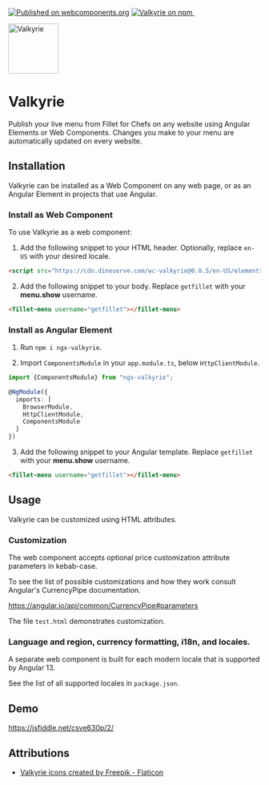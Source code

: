 [![Published on webcomponents.org](https://img.shields.io/badge/webcomponents.org-published-blue.svg)](https://www.webcomponents.org/element/wc-valkyrie)
<a href="https://www.npmjs.com/package/wc-valkyrie">
<img src="https://img.shields.io/npm/v/wc-valkyrie" alt="Valkyrie on npm" />
</a>&nbsp;

<img src="https://user-images.githubusercontent.com/205733/175829113-4682426b-9162-48e6-955d-20c32249d015.png" width="100" height="100"  alt="Valkyrie"/>

# Valkyrie

Publish your live menu from Fillet for Chefs on any website using Angular Elements or Web Components. Changes you make to your menu are automatically updated on every website.

## Installation

Valkyrie can be installed as a Web Component on any web page, or as an Angular Element in projects that use Angular.

### Install as Web Component

To use Valkyrie as a web component:

1. Add the following snippet to your HTML header. Optionally, replace `en-US` with your desired locale.

```html
<script src="https://cdn.dineserve.com/wc-valkyrie@0.0.5/en-US/elements.js"></script>
```

2. Add the following snippet to your body. Replace `getfillet` with your **menu.show** username.

```html
<fillet-menu username="getfillet"></fillet-menu>
```

### Install as Angular Element

1. Run `npm i ngx-valkyrie`.

2. Import `ComponentsModule` in your `app.module.ts`, below `HttpClientModule`.

```typescript
import {ComponentsModule} from "ngx-valkyrie";

@NgModule({
  imports: [
    BrowserModule,
    HttpClientModule,
    ComponentsModule
  ]
})
```

3. Add the following snippet to your Angular template. Replace `getfillet` with your **menu.show** username.

```html
<fillet-menu username="getfillet"></fillet-menu>
```

## Usage

Valkyrie can be customized using HTML attributes.

### Customization

The web component accepts optional price customization attribute parameters in kebab-case.

To see the list of possible customizations and how they work consult Angular's CurrencyPipe documentation.

https://angular.io/api/common/CurrencyPipe#parameters

The file `test.html` demonstrates customization.

### Language and region, currency formatting, i18n, and locales.

A separate web component is built for each modern locale that is supported by Angular 13.

See the list of all supported locales in `package.json`.

## Demo

https://jsfiddle.net/csve630p/2/

## Attributions

* <a href="https://www.flaticon.com/free-icons/valkyrie" title="valkyrie icons">Valkyrie icons created by Freepik - Flaticon</a>
